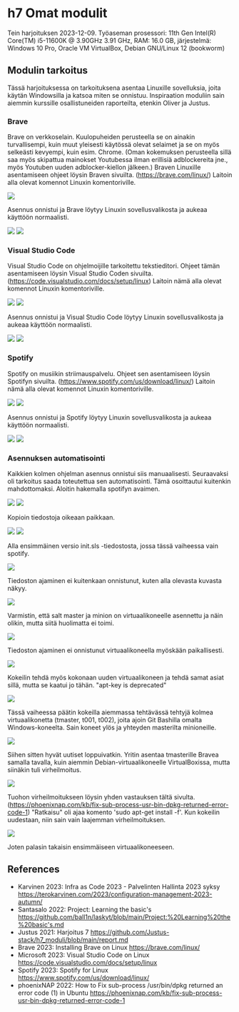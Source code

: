 # h7 Omat modulit

Tein harjoituksen 2023-12-09. Työaseman prosessori: 11th Gen Intel(R) Core(TM) i5-11600K @ 3.90GHz 3.91 GHz, RAM: 16.0 GB, järjestelmä: Windows 10 Pro, Oracle VM VirtualBox, Debian GNU/Linux 12 (bookworm)

## Modulin tarkoitus

Tässä harjoituksessa on tarkoituksena asentaa Linuxille sovelluksia, joita käytän Windowsilla ja katsoa miten se onnistuu. Inspiraation moduliin sain aiemmin kurssille osallistuneiden raporteilta, etenkin Oliver ja Justus.

### Brave

Brave on verkkoselain. Kuulopuheiden perusteella se on ainakin turvallisempi, kuin muut yleisesti käytössä olevat selaimet ja se on myös selkeästi kevyempi, kuin esim. Chrome. (Oman kokemuksen perusteella sillä saa myös skipattua mainokset Youtubessa ilman erillisiä adblockereita jne., myös Youtuben uuden adblocker-kiellon jälkeen.)
Braven Linuxille asentamiseen ohjeet löysin Braven sivuilta. (https://brave.com/linux/) Laitoin alla olevat komennot Linuxin komentoriville.

![](kuvat/h7-omat-modulit/Capture01.PNG)

Asennus onnistui ja Brave löytyy Linuxin sovellusvalikosta ja aukeaa käyttöön normaalisti.

![](kuvat/h7-omat-modulit/Capture03.PNG)
![](kuvat/h7-omat-modulit/Capture04.PNG)

### Visual Studio Code

Visual Studio Code on ohjelmoijille tarkoitettu tekstieditori. Ohjeet tämän asentamiseen löysin Visual Studio Coden sivuilta. (https://code.visualstudio.com/docs/setup/linux) Laitoin nämä alla olevat komennot Linuxin komentoriville.

![](kuvat/h7-omat-modulit/Capture05.PNG)
![](kuvat/h7-omat-modulit/Capture06.PNG)

Asennus onnistui ja Visual Studio Code löytyy Linuxin sovellusvalikosta ja aukeaa käyttöön normaalisti.

![](kuvat/h7-omat-modulit/Capture08.PNG)
![](kuvat/h7-omat-modulit/Capture09.PNG)

### Spotify

Spotify on musiikin striimauspalvelu. Ohjeet sen asentamiseen löysin Spotifyn sivuilta. (https://www.spotify.com/us/download/linux/) Laitoin nämä alla olevat komennot Linuxin komentoriville.

![](kuvat/h7-omat-modulit/Capture10.PNG)
![](kuvat/h7-omat-modulit/Capture11.PNG)

Asennus onnistui ja Spotify löytyy Linuxin sovellusvalikosta ja aukeaa käyttöön normaalisti.

![](kuvat/h7-omat-modulit/Capture12.PNG)
![](kuvat/h7-omat-modulit/Capture13.PNG)

### Asennuksen automatisointi

Kaikkien kolmen ohjelman asennus onnistui siis manuaalisesti. Seuraavaksi oli tarkoitus saada toteutettua sen automatisointi. Tämä osoittautui kuitenkin mahdottomaksi.
Aloitin hakemalla spotifyn avaimen.

![](kuvat/h7-omat-modulit/Capture15.PNG)
![](kuvat/h7-omat-modulit/Capture14.PNG)

Kopioin tiedostoja oikeaan paikkaan.

![](kuvat/h7-omat-modulit/Capture16.PNG)
![](kuvat/h7-omat-modulit/Capture17.PNG)

Alla ensimmäinen versio init.sls -tiedostosta, jossa tässä vaiheessa vain spotify.

![](kuvat/h7-omat-modulit/Capture22.PNG)

Tiedoston ajaminen ei kuitenkaan onnistunut, kuten alla olevasta kuvasta näkyy.

![](kuvat/h7-omat-modulit/Capture21.PNG)

Varmistin, että salt master ja minion on virtuaalikoneelle asennettu ja näin olikin, mutta siitä huolimatta ei toimi.

![](kuvat/h7-omat-modulit/Capture18.PNG)

Tiedoston ajaminen ei onnistunut virtuaalikoneella myöskään paikallisesti.

![](kuvat/h7-omat-modulit/Capture19.PNG)

Kokeilin tehdä myös kokonaan uuden virtuaalikoneen ja tehdä samat asiat sillä, mutta se kaatui jo tähän. "apt-key is deprecated"

![](kuvat/h7-omat-modulit/Capture23.PNG)

Tässä vaiheessa päätin kokeilla aiemmassa tehtävässä tehtyjä kolmea virtuaalikonetta (tmaster, t001, t002), joita ajoin Git Bashilla omalta Windows-koneelta. Sain koneet ylös ja yhteyden masterilta minioneille.

![](kuvat/h7-omat-modulit/Capture20.PNG)

Siihen sitten hyvät uutiset loppuivatkin. Yritin asentaa tmasterille Bravea samalla tavalla, kuin aiemmin Debian-virtuaalikoneelle VirtualBoxissa, mutta siinäkin tuli virheilmoitus.

![](kuvat/h7-omat-modulit/Capture24.PNG)

Tuohon virheilmoitukseen löysin yhden vastauksen tältä sivulta. (https://phoenixnap.com/kb/fix-sub-process-usr-bin-dpkg-returned-error-code-1) "Ratkaisu" oli ajaa komento 'sudo apt-get install -f'. Kun kokeilin uudestaan, niin sain vain laajemman virheilmoituksen.

![](kuvat/h7-omat-modulit/Capture25.PNG)

Joten palasin takaisin ensimmäiseen virtuaalikoneeseen. 


## References
- Karvinen 2023: Infra as Code 2023 - Palvelinten Hallinta 2023 syksy https://terokarvinen.com/2023/configuration-management-2023-autumn/
- Santasalo 2022: Project: Learning the basic's https://github.com/ball1n/laskyt/blob/main/Project:%20Learning%20the%20basic's.md
- Justus 2021: Harjoitus 7 https://github.com/Justus-stack/h7_moduli/blob/main/report.md
- Brave 2023: Installing Brave on Linux https://brave.com/linux/
- Microsoft 2023: Visual Studio Code on Linux https://code.visualstudio.com/docs/setup/linux
- Spotify 2023: Spotify for Linux https://www.spotify.com/us/download/linux/
- phoenixNAP 2022: How to Fix sub-process /usr/bin/dpkg returned an error code (1) in Ubuntu https://phoenixnap.com/kb/fix-sub-process-usr-bin-dpkg-returned-error-code-1
